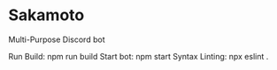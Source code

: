 # Sakamoto
Multi-Purpose Discord bot

Run Build: npm run build
Start bot: npm start
Syntax Linting: npx eslint .